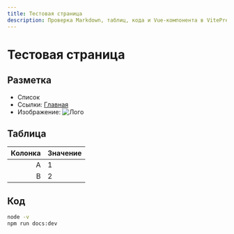 ```yaml
---
title: Тестовая страница
description: Проверка Markdown, таблиц, кода и Vue-компонента в VitePress
---
```


# Тестовая страница

## Разметка

- Список
- Ссылки: [Главная](/)
- Изображение: ![Лого](/logo.svg)

## Таблица

| Колонка | Значение |
|--------:|:---------|
|       A | 1        |
|       B | 2        |

## Код

```bash
node -v
npm run docs:dev
